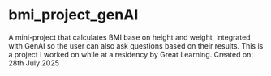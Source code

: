 # bmi_project_genAI
A mini-project that calculates BMI base on height and weight, integrated with GenAI so the user can also ask questions based on their results. This is a project I worked on while at a residency by Great Learning. 
Created on: 28th July 2025
